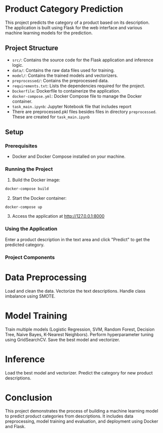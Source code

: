 # Product Category Prediction

This project predicts the category of a product based on its description. The application is built using Flask for the web interface and various machine learning models for the prediction.

## Project Structure

- `src/`: Contains the source code for the Flask application and inference logic.
- `data/`: Contains the raw data files used for training.
- `model/`: Contains the trained models and vectorizers.
- `preprocessed/`: Contains the preprocessed data.
- `requirements.txt`: Lists the dependencies required for the project.
- `Dockerfile`: Dockerfile to containerize the application.
- `docker-compose.yml`: Docker Compose file to manage the Docker container.
- `task_main.ipynb`: Jupyter Notebook file that includes report
- There are preprocessed.pkl files besides files in directory `preprocessed`. These are created for `task_main.ipynb`

## Setup

### Prerequisites

- Docker and Docker Compose installed on your machine.

### Running the Project

1. Build the Docker image:

```bash
docker-compose build
```
2. Start the Docker container:

```bash
docker-compose up
```
3. Access the application at http://127.0.0.1:8000

### Using the Application

Enter a product description in the text area and click "Predict" to get the predicted category.

### Project Components

# Data Preprocessing
Load and clean the data.
Vectorize the text descriptions.
Handle class imbalance using SMOTE.

# Model Training
Train multiple models (Logistic Regression, SVM, Random Forest, Decision Tree, Naive Bayes, K-Nearest Neighbors).
Perform hyperparameter tuning using GridSearchCV.
Save the best model and vectorizer.

# Inference
Load the best model and vectorizer.
Predict the category for new product descriptions.

# Conclusion

This project demonstrates the process of building a machine learning model to predict product categories from descriptions. It includes data preprocessing, model training and evaluation, and deployment using Docker and Flask.